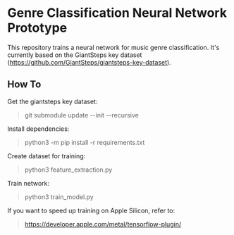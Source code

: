 # Genre Classification Neural Network Prototype
This repository trains a neural network for music genre classification.
It's currently based on the GiantSteps key dataset (https://github.com/GiantSteps/giantsteps-key-dataset).

## How To
Get the giantsteps key dataset:
> git submodule update --init --recursive 

Install dependencies:
> python3 -m pip install -r requirements.txt

Create dataset for training:
> python3 feature_extraction.py

Train network:
> python3 train_model.py 

If you want to speed up training on Apple Silicon, refer to:
> https://developer.apple.com/metal/tensorflow-plugin/
